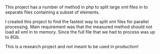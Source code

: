 This project has a number of method in php to split large xml files in to separate files containing a subset of elements.

I created this project to find the fastest way to split xml files for parallel processing. Main requirement was that
the measured method should not load all xml in to memory. Since the full file that we had to process was up to 8Gb.

This is a research project and not meant to be used in production!

